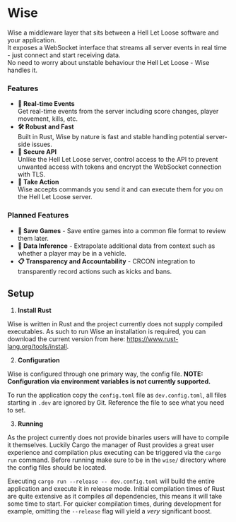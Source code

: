 # Wise

Wise a middleware layer that sits between a Hell Let Loose software and your application.  
It exposes a WebSocket interface that streams all server events in real time - just connect and start receiving data.  
No need to worry about unstable behaviour the Hell Let Loose - Wise handles it.

### Features
 - **🔄 Real-time Events**  
 Get real-time events from the server including score changes, player movement, kills, etc. 
 - **🛠 Robust and Fast**  
 Built in Rust, Wise by nature is fast and stable handling potential server-side issues.
 - **🔐 Secure API**  
 Unlike the Hell Let Loose server, control access to the API to prevent unwanted access with tokens and encrypt the WebSocket connection with TLS.
 - **🔨 Take Action**  
 Wise accepts commands you send it and can execute them for you on the Hell Let Loose server.

### Planned Features
 - **💾 Save Games** - Save entire games into a common file format to review them later.
 - **🧠 Data Inference** - Extrapolate additional data from context such as whether a player may be in a vehicle.
 - **📋 Transparency and Accountability** - CRCON integration to transparently record actions such as kicks and bans.

## Setup

1. **Install Rust**

Wise is written in Rust and the project currently does not supply compiled executables. 
As such to run Wise an installation is required, you can download the current version from here: https://www.rust-lang.org/tools/install.

2. **Configuration**

Wise is configured through one primary way, the config file. 
**NOTE: Configuration via environment variables is not currently supported.**

To run the application copy the `config.toml` file as `dev.config.toml`, all files starting in `.dev` are ignored by Git.
Reference the file to see what you need to set.

3. **Running**

As the project currently does not provide binaries users will have to compile it themselves. 
Luckily Cargo the manager of Rust provides a great user experience and compilation plus executing can be triggered via the `cargo run` command. 
Before running make sure to be in the `wise/` directory where the config files should be located. 

Executing `cargo run --release -- dev.config.toml` will build the entire application and execute it in release mode.
Initial compilation times of Rust are quite extensive as it compiles *all* dependencies, this means it will take some time to start.
For quicker compilation times, during development for example, omitting the `--release` flag will yield a *very* significant boost.
